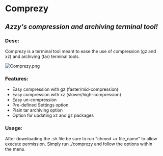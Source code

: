 # Comprezy 
## _Azzy's compression and archiving terminal tool!_

### Desc:
Comprezy is a terminal tool meant to ease the use of compression (gz and xz) and archiving (tar) terminal tools. 

![Comprezy.png](Comprezy/comprezy.png?raw=true "Comprezy")

### Features:
* Easy compression with gz (faster/mid-compression)
* Easy compression with xz (slower/high-compression)
* Easy un-compression
* Pre-defined Settings option
* Plain tar archiving option
* Option for updating xz and gz packages

### Usage:
After downloading the .sh file be sure to run "chmod +x file_name" to allow execute permission. Simply run ./comprezy and follow the options within the menu.
